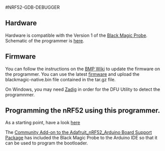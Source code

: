 #NRF52-GDB-DEBUGGER

## Hardware

Hardware is compatible with the Version 1 of the [Black Magic Probe](https://github.com/blacksphere/blackmagic). Schematic of the programmer is [here](https://github.com/jpconstantineau/NRF52-GDB-Debugger/blob/master/hardware/bmp/schematic.pdf).


## Firmware
You can follow the instructions on the [BMP Wiki](https://github.com/blacksphere/blackmagic/wiki) to update the firmware on the programmer.  You can use the latest [firmware](https://github.com/blacksphere/blackmagic/releases/) and upload the blackmagic-native.bin file contained in the tar.gz file.

On Windows, you may need [Zadig](https://github.com/pbatard/libwdi/releases/download/b730/zadig-2.5.exe) in order for the DFU Utility to detect the programnmer.

## Programming the nRF52 using this programmer.

As a starting point, have a look [here](https://bluetun.serverbox.ch/2020/01/10/flashing-the-nrf52840-with-a-blackmagic-probe-swd-jtag-programmer/)

The [Community Add-on to the Adafruit_nRF52_Arduino Board Support Package](https://github.com/jpconstantineau/Community_nRF52_Arduino) has included the Black Magic Probe to the Arduino IDE so that it can be used to program the bootloader.





